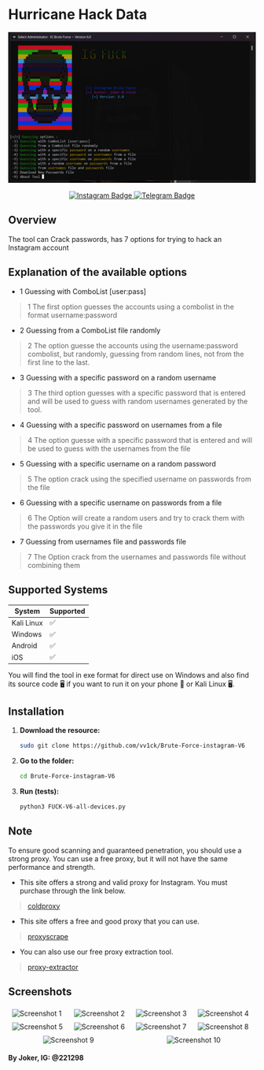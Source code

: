 # Hurricane Hack Data

<img src="/Screenshots/Brute-Force-instagram-V6.png"></img>

<div align="center">
    <a href="https://instagram.com/221298">
        <img src="https://img.shields.io/badge/Instagram-@221298-purple?style=flat&logo=instagram" alt="Instagram Badge">
    </a>
    <a href="https://t.me/vv3ck">
        <img src="https://img.shields.io/badge/Telegram-@vv3ck-blue?style=flat&logo=telegram" alt="Telegram Badge">
    </a>
</div>

## Overview

The tool can Crack passwords, has 7 options for trying to hack an Instagram account


## Explanation of the available options
- 1 Guessing with ComboList [user:pass]
> 1 The first option guesses the accounts using a combolist in the format username:password
- 2 Guessing from a ComboList file randomly
> 2 The option guesse the accounts using the username:password combolist, but randomly, guessing from random lines, not from the first line to the last.
- 3 Guessing with a specific password on a random username
> 3 The third option guesses with a specific password that is entered and will be used to guess with random usernames generated by the tool.
- 4 Guessing with a specific password on usernames from a file
> 4 The option guesse with a specific password that is entered and will be used to guess with the usernames from the file
- 5 Guessing with a specific username on a random password
> 5 The option crack using the specified username on passwords from the file
- 6 Guessing with a specific username on passwords from a file
> 6 The Option will create a random users and try to crack them with the passwords you give it in the file
- 7 Guessing from usernames file and passwords file
> 7 The Option crack from the usernames and passwords file without combining them

## Supported Systems

| System     | Supported |
|------------|-----------|
| Kali Linux | ✅         |
| Windows    | ✅         |
| Android    | ✅         |
| iOS        | ✅         |

You will find the tool in exe format for direct use on Windows and also find its source code 🖥 if you want to run it on your phone 🥬 or Kali Linux 🖥.

## Installation

1. **Download the resource:**

    ```sh
    sudo git clone https://github.com/vv1ck/Brute-Force-instagram-V6
    ```

2. **Go to the folder:**

    ```sh
    cd Brute-Force-instagram-V6
    ```

3. **Run (tests):**

    ```sh
    python3 FUCK-V6-all-devices.py
    ```

## Note

To ensure good scanning and guaranteed penetration, you should use a strong proxy. You can use a free proxy, but it will not have the same performance and strength.
- This site offers a strong and valid proxy for Instagram. You must purchase through the link below.
> [coldproxy](https://coldproxy.com/clients/index.php?rp=/store/ipv4-residential-proxies)
- This site offers a free and good proxy that you can use.
> [proxyscrape](https://proxyscrape.com/free-proxy-list)
- You can also use our free proxy extraction tool.
> [proxy-extractor](https://github.com/vv1ck/Proxies-JQ)



## Screenshots

<div style="display: flex; flex-wrap: wrap; justify-content: space-around;">
    <img src="/Screenshots/photo1.png" style="width: 22%; margin: 1%;" alt="Screenshot 1">
    <img src="/Screenshots/photo2.png" style="width: 22%; margin: 1%;" alt="Screenshot 2">
    <img src="/Screenshots/photo3.png" style="width: 22%; margin: 1%;" alt="Screenshot 3">
    <img src="/Screenshots/photo4.png" style="width: 22%; margin: 1%;" alt="Screenshot 4">
    <img src="/Screenshots/photo5.png" style="width: 22%; margin: 1%;" alt="Screenshot 5">
    <img src="/Screenshots/photo6.png" style="width: 22%; margin: 1%;" alt="Screenshot 6">
    <img src="/Screenshots/photo7.png" style="width: 22%; margin: 1%;" alt="Screenshot 7">
    <img src="/Screenshots/photo8.png" style="width: 22%; margin: 1%;" alt="Screenshot 8">
    <img src="/Screenshots/photo9.png" style="width: 22%; margin: 1%;" alt="Screenshot 9">
    <img src="/Screenshots/photo10.png" style="width: 22%; margin: 1%;" alt="Screenshot 10">
</div>

**By Joker, IG: @221298**

[//]: # (These are reference links used in the body of this note and get stripped out when the markdown processor does its job. There is no need to format nicely because it shouldn't be seen. Thanks SO - http://stackoverflow.com/questions/4823468/store-comments-in-markdown-syntax)

   [dill]: <https://github.com/joemccann/dillinger>
   [git-repo-url]: <https://github.com/joemccann/dillinger.git>
   [john gruber]: <http://daringfireball.net>
   [df1]: <http://daringfireball.net/projects/markdown/>
   [markdown-it]: <https://github.com/markdown-it/markdown-it>
   [Ace Editor]: <http://ace.ajax.org>
   [node.js]: <http://nodejs.org>
   [Twitter Bootstrap]: <http://twitter.github.com/bootstrap/>
   [jQuery]: <http://jquery.com>
   [@tjholowaychuk]: <http://twitter.com/tjholowaychuk>
   [express]: <http://expressjs.com>
   [AngularJS]: <http://angularjs.org>
   [Gulp]: <http://gulpjs.com>

   [PlDb]: <https://github.com/joemccann/dillinger/tree/master/plugins/dropbox/README.md>
   [PlGh]: <https://github.com/joemccann/dillinger/tree/master/plugins/github/README.md>
   [PlGd]: <https://github.com/joemccann/dillinger/tree/master/plugins/googledrive/README.md>
   [PlOd]: <https://github.com/joemccann/dillinger/tree/master/plugins/onedrive/README.md>
   [PlMe]: <https://github.com/joemccann/dillinger/tree/master/plugins/medium/README.md>
   [PlGa]: <https://github.com/RahulHP/dillinger/blob/master/plugins/googleanalytics/README.md>
